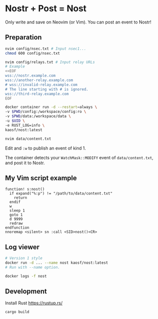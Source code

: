 # Nostr + Post = Nost

Only write and save on Neovim (or Vim). You can post an event to Nostr!

## Preparation

```sh
nvim config/nsec.txt # Input nsec1...
chmod 600 config/nsec.txt

nvim config/relays.txt # Input relay URLs
# Example
<<EOF
wss://nostr.example.com
wss://another-relay.example.com
# wss://invalid-relay.example.com
# The line starting with # is ignored.
wss://third-relay.example.com
EOF

docker container run -d --restart=always \
-v $PWD/config:/workspace/config:ro \
-v $PWD/data:/workspace/data \
-u $UID \
-e RUST_LOG=info \
kaosf/nost:latest

nvim data/content.txt
```

Edit and `:w` to publish an event of kind 1.

The container detects your `WatchMask::MODIFY` event of `data/content.txt`, and post it to Nostr.

## My Vim script example

```vim
function! s:nost()
  if expand("%:p") != "/path/to/data/content.txt"
    return
  endif
  w
  sleep 1
  goto 1
  d 9999
  redraw
endfunction
nnoremap <silent> sn :call <SID>nost()<CR>
```

## Log viewer

```sh
# Version 1 style
docker run -d ... --name nost kaosf/nost:latest
# Run with --name option.

docker logs -f nost
```

## Development

Install Rust https://rustup.rs/

```sh
cargo build
```
